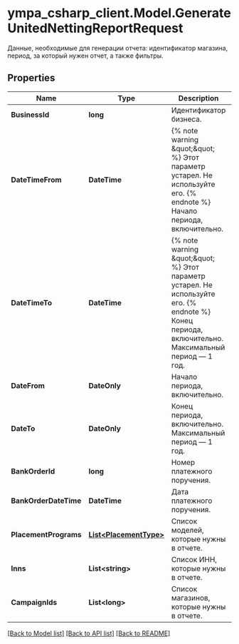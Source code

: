 # ympa_csharp_client.Model.GenerateUnitedNettingReportRequest
Данные, необходимые для генерации отчета: идентификатор магазина, период, за который нужен отчет, а также фильтры. 

## Properties

Name | Type | Description | Notes
------------ | ------------- | ------------- | -------------
**BusinessId** | **long** | Идентификатор бизнеса. | 
**DateTimeFrom** | **DateTime** | {% note warning \&quot;\&quot; %}  Этот параметр устарел. Не используйте его.  {% endnote %}  Начало периода, включительно.  | [optional] 
**DateTimeTo** | **DateTime** | {% note warning \&quot;\&quot; %}  Этот параметр устарел. Не используйте его.  {% endnote %}  Конец периода, включительно. Максимальный период — 1 год.  | [optional] 
**DateFrom** | **DateOnly** | Начало периода, включительно. | [optional] 
**DateTo** | **DateOnly** | Конец периода, включительно. Максимальный период — 1 год. | [optional] 
**BankOrderId** | **long** | Номер платежного поручения. | [optional] 
**BankOrderDateTime** | **DateTime** | Дата платежного поручения. | [optional] 
**PlacementPrograms** | [**List&lt;PlacementType&gt;**](PlacementType.md) | Список моделей, которые нужны в отчете.  | [optional] 
**Inns** | **List&lt;string&gt;** | Список ИНН, которые нужны в отчете. | [optional] 
**CampaignIds** | **List&lt;long&gt;** | Список магазинов, которые нужны в отчете. | [optional] 

[[Back to Model list]](../README.md#documentation-for-models) [[Back to API list]](../README.md#documentation-for-api-endpoints) [[Back to README]](../README.md)

